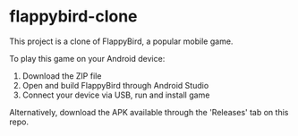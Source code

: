 # flappybird-clone
This project is a clone of FlappyBird, a popular mobile game.

To play this game on your Android device:
1. Download the ZIP file
2. Open and build FlappyBird through Android Studio
3. Connect your device via USB, run and install game

Alternatively, download the APK available through the 'Releases' tab on this repo.
